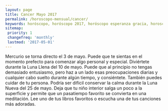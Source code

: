 ```yaml
---
layout: page
title: Cancer Mayo 2017 
permalink: /horoscopo-mensual/cancer/
keywords: horóscopo, horóscopo 2017, horóscopo esperanza gracia, horoscop, horóscopos gratis, horoscopo cancer, horoscopo cancer 2017, Tarot, Astrologia, Zodíaco, cancer, horoscopo gratis, horoscopo del mes 
sitemap:
 priority: 1
 changefreq: 'monthly'
 lastmod: '2017-05-01'
---
```


 Mercurio se torna directo el 3 de mayo. Puede que te sientas en el momento prefecto para comenzar algo personal y especial. Diviértete durante la Luna Llena del 10 de mayo. Puede que al principio no tengas demasiado entusiasmo, pero haz a un lado esas preocupaciones diarias y cualquier cabo suelto durante algún tiempo, y consiéntete. También puedes cuidar de tu persona. Podría ser difícil conservar la calma durante la Luna Nueva del 25 de mayo. Deja que tu niño interior salga un poco a la superficie y permite que un pasatiempo favorito se convierta en una meditación. Lee uno de tus libros favoritos o escucha una de tus canciones más adoradas.
